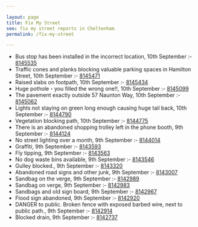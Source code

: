 ```yaml
---

layout: page
title: Fix My Street
seo: fix my street reports in Cheltenham
permalink: /fix-my-street

---
```


<!-- fix_marker starts -->

- Bus stop has been installed in the incorrect location, 10th September :- [8145535](https://www.fixmystreet.com/report/8145535)
- Traffic cones and planks blocking valuable parking spaces in Hamilton Street, 10th September :- [8145471](https://www.fixmystreet.com/report/8145471)
- Raised slabs on footpath, 10th September :- [8145434](https://www.fixmystreet.com/report/8145434)
- Huge pothole - you filled the wrong one!!, 10th September :- [8145099](https://www.fixmystreet.com/report/8145099)
- The pavement exactly outside 57 Naunton Way, 10th September :- [8145062](https://www.fixmystreet.com/report/8145062)
- Lights not staying on green long enough causing huge tail back, 10th September :- [8144790](https://www.fixmystreet.com/report/8144790)
- Vegetation blocking path, 10th September :- [8144775](https://www.fixmystreet.com/report/8144775)
- There is an abandoned shopping trolley left in the phone booth, 9th September :- [8144124](https://www.fixmystreet.com/report/8144124)
- No street lighting over a month, 9th September :- [8144014](https://www.fixmystreet.com/report/8144014)
- Graffiti, 9th September :- [8143593](https://www.fixmystreet.com/report/8143593)
- Fly tipping, 9th September :- [8143563](https://www.fixmystreet.com/report/8143563)
- No dog waste bins available, 9th September :- [8143546](https://www.fixmystreet.com/report/8143546)
- Gulley blocked., 9th September :- [8143320](https://www.fixmystreet.com/report/8143320)
- Abandoned road signs and other junk, 9th September :- [8143007](https://www.fixmystreet.com/report/8143007)
- Sandbag on the verge, 9th September :- [8142989](https://www.fixmystreet.com/report/8142989)
- Sandbag on verge, 9th September :- [8142983](https://www.fixmystreet.com/report/8142983)
- Sandbags and old sign board, 9th September :- [8142967](https://www.fixmystreet.com/report/8142967)
- Flood sign abandoned, 9th September :- [8142920](https://www.fixmystreet.com/report/8142920)
- DANGER to public. Broken fence with exposed barbed wire, next to public path., 9th September :- [8142914](https://www.fixmystreet.com/report/8142914)
- Blocked drain, 9th September :- [8142737](https://www.fixmystreet.com/report/8142737)

<!-- fix_marker ends -->